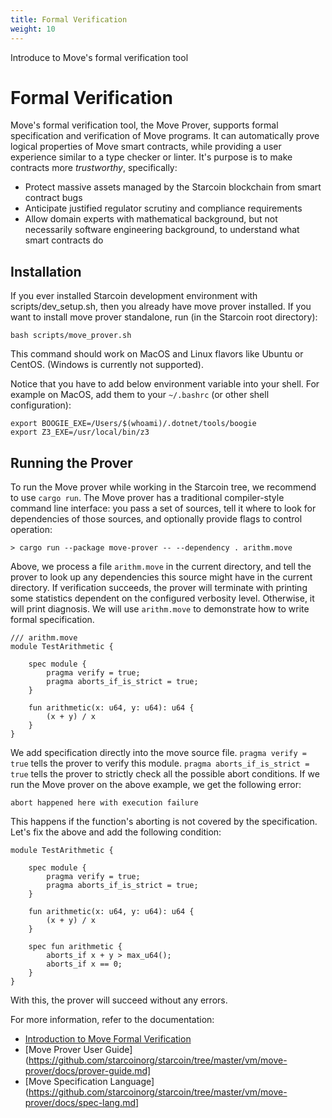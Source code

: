 ```yaml
---
title: Formal Verification
weight: 10
---
```


Introduce to Move's formal verification tool

<!--more-->

# Formal Verification 

Move's formal verification tool, the Move Prover, supports formal specification and verification of Move programs. It can automatically prove
logical properties of Move smart contracts, while providing a user experience similar to a type checker or linter.
It's purpose is to make contracts more *trustworthy*, specifically:

- Protect massive assets managed by the Starcoin blockchain from smart contract bugs
- Anticipate justified regulator scrutiny and compliance requirements
- Allow domain experts with mathematical background, but not necessarily software engineering background, to
  understand what smart contracts do
  
  
## Installation

If you ever installed Starcoin development environment with scripts/dev_setup.sh, then you already have move prover installed. 
If you want to install move prover standalone, run (in the Starcoin root directory):

```shell script
bash scripts/move_prover.sh
```

This command should work on MacOS and Linux flavors like Ubuntu or CentOS. (Windows is currently not supported).

Notice that you have to add below environment variable into your shell. For example on MacOS, add them 
to your `~/.bashrc` (or other shell configuration):

```
export BOOGIE_EXE=/Users/$(whoami)/.dotnet/tools/boogie
export Z3_EXE=/usr/local/bin/z3
```

## Running the Prover

To run the Move prover while working in the Starcoin tree, we recommend to use `cargo run`. 
The Move prover has a traditional compiler-style command line interface: you pass a set of sources, tell it where to
look for dependencies of those sources, and optionally provide flags to control operation:

```shell script
> cargo run --package move-prover -- --dependency . arithm.move
```

Above, we process a file `arithm.move` in the current directory, and tell the prover to look up any dependencies this source
might have in the current directory. If verification succeeds, the prover will terminate with printing
some statistics dependent on the configured verbosity level. Otherwise, it will print diagnosis. 
We will use `arithm.move` to demonstrate how to write formal specification.

```move
/// arithm.move
module TestArithmetic {

    spec module {
        pragma verify = true;
        pragma aborts_if_is_strict = true;
    }

    fun arithmetic(x: u64, y: u64): u64 {
        (x + y) / x
    }
}
```

We add specification directly into the move source file. `pragma verify = true` tells the prover to verify this module.
`pragma aborts_if_is_strict = true` tells the prover to strictly check all the possible abort conditions. 
If we run the Move prover on the above example, we get the following error:

```abort happened here with execution failure```

This happens if the function's aborting is not covered by the specification. Let's fix the above and add the following condition:

```move
module TestArithmetic {

    spec module {
        pragma verify = true;
        pragma aborts_if_is_strict = true;
    }

    fun arithmetic(x: u64, y: u64): u64 {
        (x + y) / x
    }

    spec fun arithmetic {
        aborts_if x + y > max_u64();
        aborts_if x == 0;
    }
}
```
With this, the prover will succeed without any errors.

For more information, refer to the documentation:

-  [Introduction to Move Formal Verification](http://westar.io/blog/move_prover/)
-  [Move Prover User Guide](https://github.com/starcoinorg/starcoin/tree/master/vm/move-prover/docs/prover-guide.md]
-  [Move Specification Language](https://github.com/starcoinorg/starcoin/tree/master/vm/move-prover/docs/spec-lang.md]
